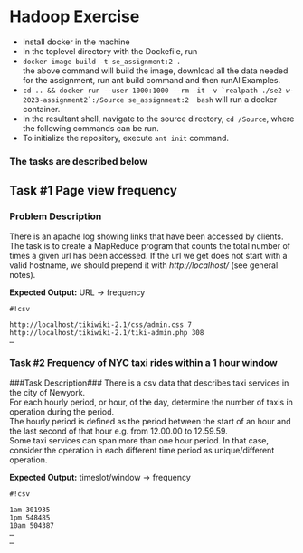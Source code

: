 # Hadoop Exercise


* Install docker in the machine
* In the toplevel directory with the Dockefile, run 
* `docker image build -t se_assignment:2 .`   
the above command will build the image, download all the data needed for the assignment, run ant build command and then runAllExamples.
* ``cd .. && docker run --user 1000:1000 --rm -it -v `realpath ./se2-w-2023-assignment2`:/Source se_assignment:2  bash`` will run a docker container.
* In the resultant shell, navigate to the source directory, `cd /Source`, where the following commands can be run.   
* To initialize the repository, execute `ant init` command.


### The tasks are described below

## Task #1 Page view frequency ##

### Problem Description ###
There is an apache log showing links that have been accessed by clients.
The task is to create a MapReduce program that counts the total number of times a given url has been accessed.
If the url we get does not start with a valid hostname, we should prepend it with *http://localhost/* (see general notes).

**Expected Output:** URL → frequency

```
#!csv

http://localhost/tikiwiki-2.1/css/admin.css 7
http://localhost/tikiwiki-2.1/tiki-admin.php 308
…
```

### Task #2 Frequency of NYC taxi rides within a 1 hour window ###
###Task Description###
There is a csv data that describes taxi services in the city of Newyork.   
For each hourly period, or hour, of the day, determine the number of taxis in operation during the period.  
The hourly period is defined as the period between the start of an hour and the last second of that hour e.g. from 12.00.00 to 12.59.59.   
Some taxi services can span more than one hour period. In that case, consider the operation in each different time period as unique/different operation.  

**Expected Output:** timeslot/window → frequency

```
#!csv

1am 301935
1pm 548485
10am 504387
…
…
```


